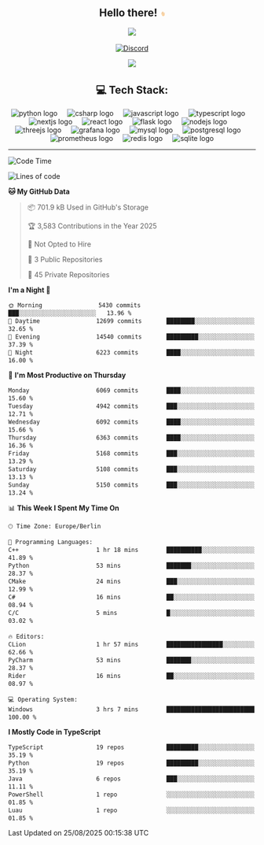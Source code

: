 <div align="center">
  
  ## <strong>Hello there! <img src="https://raw.githubusercontent.com/ginny100/ginny100/main/assets/waving-hand.webp" width="2%"></strong><br/>
  <p align="center">
    <a><img src="https://readme-typing-svg.herokuapp.com?color=3DF7E2&size=25&center=true&lines=hi;full+stack+developer;cops.bio+owner;"></a>
  </p>
  
</div>

<div align="center">
  <a href="https://discord.gg/mullencord">
    <img src="https://discord.c99.nl/widget/theme-1/727599616043909190.png" alt="Discord" />
  </a>
    <p align="center">  
      <img src="https://komarev.com/ghpvc/?username=Hunter-Matata">
    </p>
</div>

## <div align="center">💻 Tech Stack:</div>
<div align="center">
  <img src="https://cdn.jsdelivr.net/gh/devicons/devicon/icons/python/python-original.svg" height="40" alt="python logo"  />
  <img width="12" />
  <img src="https://cdn.jsdelivr.net/gh/devicons/devicon/icons/csharp/csharp-original.svg" height="40" alt="csharp logo"  />
  <img width="12" />
  <img src="https://cdn.jsdelivr.net/gh/devicons/devicon/icons/javascript/javascript-original.svg" height="40" alt="javascript logo"  />
  <img width="12" />
  <img src="https://cdn.jsdelivr.net/gh/devicons/devicon/icons/typescript/typescript-original.svg" height="40" alt="typescript logo"  />
  <img width="12" />
  <img src="https://cdn.jsdelivr.net/gh/devicons/devicon/icons/nextjs/nextjs-original.svg" height="40" alt="nextjs logo"  />
  <img width="12" />
  <img src="https://cdn.jsdelivr.net/gh/devicons/devicon/icons/react/react-original.svg" height="40" alt="react logo"  />
  <img width="12" />
  <img src="https://cdn.jsdelivr.net/gh/devicons/devicon/icons/flask/flask-original.svg" height="40" alt="flask logo"  />
  <img width="12" />
  <img src="https://cdn.jsdelivr.net/gh/devicons/devicon/icons/nodejs/nodejs-original.svg" height="40" alt="nodejs logo"  />
  <img width="12" />
  <img src="https://cdn.jsdelivr.net/gh/devicons/devicon/icons/threejs/threejs-original.svg" height="40" alt="threejs logo"  />
  <img width="12" />
  <img src="https://cdn.jsdelivr.net/gh/devicons/devicon/icons/grafana/grafana-original.svg" height="40" alt="grafana logo"  />
  <img width="12" />
  <img src="https://cdn.jsdelivr.net/gh/devicons/devicon/icons/mysql/mysql-original.svg" height="40" alt="mysql logo"  />
  <img width="12" />
  <img src="https://cdn.jsdelivr.net/gh/devicons/devicon/icons/postgresql/postgresql-original.svg" height="40" alt="postgresql logo"  />
  <img width="12" />
  <img src="https://cdn.jsdelivr.net/gh/devicons/devicon/icons/prometheus/prometheus-original.svg" height="40" alt="prometheus logo"  />
  <img width="12" />
  <img src="https://cdn.jsdelivr.net/gh/devicons/devicon/icons/redis/redis-original.svg" height="40" alt="redis logo"  />
  <img width="12" />
  <img src="https://cdn.jsdelivr.net/gh/devicons/devicon/icons/sqlite/sqlite-original.svg" height="40" alt="sqlite logo"  />
</div>

---
<!--START_SECTION:waka-->
![Code Time](http://img.shields.io/badge/Code%20Time-1%2C333%20hrs%2059%20mins-blue)

![Lines of code](https://img.shields.io/badge/From%20Hello%20World%20I%27ve%20Written-2.9%20million%20lines%20of%20code-blue)

**🐱 My GitHub Data** 

> 📦 701.9 kB Used in GitHub's Storage 
 > 
> 🏆 3,583 Contributions in the Year 2025
 > 
> 🚫 Not Opted to Hire
 > 
> 📜 3 Public Repositories 
 > 
> 🔑 45 Private Repositories 
 > 
**I'm a Night 🦉** 

```text
🌞 Morning                5430 commits        ███░░░░░░░░░░░░░░░░░░░░░░   13.96 % 
🌆 Daytime                12699 commits       ████████░░░░░░░░░░░░░░░░░   32.65 % 
🌃 Evening                14540 commits       █████████░░░░░░░░░░░░░░░░   37.39 % 
🌙 Night                  6223 commits        ████░░░░░░░░░░░░░░░░░░░░░   16.00 % 
```
📅 **I'm Most Productive on Thursday** 

```text
Monday                   6069 commits        ████░░░░░░░░░░░░░░░░░░░░░   15.60 % 
Tuesday                  4942 commits        ███░░░░░░░░░░░░░░░░░░░░░░   12.71 % 
Wednesday                6092 commits        ████░░░░░░░░░░░░░░░░░░░░░   15.66 % 
Thursday                 6363 commits        ████░░░░░░░░░░░░░░░░░░░░░   16.36 % 
Friday                   5168 commits        ███░░░░░░░░░░░░░░░░░░░░░░   13.29 % 
Saturday                 5108 commits        ███░░░░░░░░░░░░░░░░░░░░░░   13.13 % 
Sunday                   5150 commits        ███░░░░░░░░░░░░░░░░░░░░░░   13.24 % 
```


📊 **This Week I Spent My Time On** 

```text
🕑︎ Time Zone: Europe/Berlin

💬 Programming Languages: 
C++                      1 hr 18 mins        ██████████░░░░░░░░░░░░░░░   41.89 % 
Python                   53 mins             ███████░░░░░░░░░░░░░░░░░░   28.37 % 
CMake                    24 mins             ███░░░░░░░░░░░░░░░░░░░░░░   12.99 % 
C#                       16 mins             ██░░░░░░░░░░░░░░░░░░░░░░░   08.94 % 
C/C                      5 mins              █░░░░░░░░░░░░░░░░░░░░░░░░   03.02 % 

🔥 Editors: 
CLion                    1 hr 57 mins        ████████████████░░░░░░░░░   62.66 % 
PyCharm                  53 mins             ███████░░░░░░░░░░░░░░░░░░   28.37 % 
Rider                    16 mins             ██░░░░░░░░░░░░░░░░░░░░░░░   08.97 % 

💻 Operating System: 
Windows                  3 hrs 7 mins        █████████████████████████   100.00 % 
```

**I Mostly Code in TypeScript** 

```text
TypeScript               19 repos            █████████░░░░░░░░░░░░░░░░   35.19 % 
Python                   19 repos            █████████░░░░░░░░░░░░░░░░   35.19 % 
Java                     6 repos             ███░░░░░░░░░░░░░░░░░░░░░░   11.11 % 
PowerShell               1 repo              ░░░░░░░░░░░░░░░░░░░░░░░░░   01.85 % 
Luau                     1 repo              ░░░░░░░░░░░░░░░░░░░░░░░░░   01.85 % 
```




 Last Updated on 25/08/2025 00:15:38 UTC
<!--END_SECTION:waka-->
